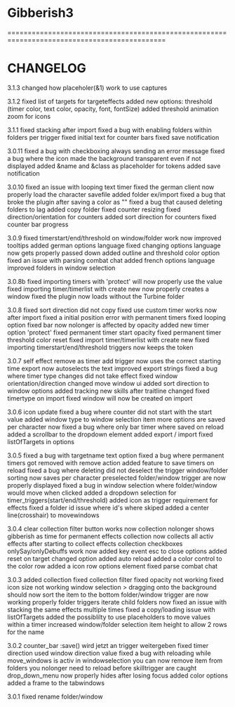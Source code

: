 # Gibberish3
 

=============================================================================================
# CHANGELOG

3.1.3
changed how placeholer(&1) work to use captures

3.1.2
fixed list of targets for targeteffects
added new options: threshold (timer color, text color, opacity, font, fontSize)
added threshold animation zoom for icons


3.1.1
fixed stacking after import
fixed a bug with enabling folders within folders per trigger
fixed initial text for counter bars
fixed save notification


3.0.11
fixed a bug with checkboxing always sending an error message
fixed a bug where the icon made the background transparent even if not displayed
added &name and &class as placeholder for tokens
added save notification


3.0.10
fixed an issue with looping text timer
fixed the german client now properly load the character savefile
added folder ex/import
fixed a bug that broke the plugin after saving a color as ""
fixed a bug that caused deleting folders to lag
added copy folder
fixed counter resizing
fixed direction/orientation for counters
added sort direction for counters
fixed counter bar progress


3.0.9
fixed timerstart/end/threshold on window/folder work now
improved tooltips
added german options language
fixed changing options language now gets properly passed down
added outline and threshold color option
fixed an issue with parsing combat chat
added french options language
improved folders in window selection


3.0.8b
fixed importing timers with 'protect' will now properly use the value
fixed importing timer/timerlist with create new now properly creates a window
fixed the plugin now loads without the Turbine folder


3.0.8
fixed sort direction did not copy
fixed use custom timer works now after import
fixed a initial position error with permanent timers
fixed looping option
fixed bar now nolonger is affected by opacity
added new timer option 'protect'
fixed permanent timer start opacity
fixed permanent timer threshold color reset
fixed import timer/timerlist with create new
fixed importing timerstart/end/threshold triggers now keeps the token


3.0.7
self effect remove as timer add trigger now uses the correct starting time
export now autoselects the text
improved export strings
fixed a bug where timer type changes did not take effect
fixed window orientation/direction
changed move window ui
added sort direction to window options
added tracking new skills after traitline changed
fixed timertype on import
fixed window will now be created on import


3.0.6
icon update
fixed a bug where counter did not start with the start value
added window type to window selection item
more options are saved per character now
fixed a bug where only bar timer where saved on reload
added a scrollbar to the dropdown element
added export / import
fixed listOfTargets in options


3.0.5
fixed a bug with targetname text option
fixed a bug where permanent timers got removed with remove action
added feature to save timers on reload
fixed a bug where deleting did not deselect the trigger
window/folder sorting now saves per character
preselected folder/window trigger are now properly displayed
fixed a bug in window selection where folder/window would move when clicked
added a dropdown selection for timer_triggers(start/end/threshold)
added icon as trigger requirement for effects
fixed a folder id issue where id's where skiped
added a center line(crosshair) to movewindows


3.0.4
clear collection filter button works now
collection nolonger shows gibberish as time for permanent effects
collection now collects all activ effects after starting to collect effects
collection checkboxes onlySay/onlyDebuffs work now
added key event esc to close options
added reset on target changed option
added auto reload
added a color control to the color row
added a icon row options element
fixed parse combat chat


3.0.3
added collection
fixed collection filter
fixed opacity not working
fixed icon size not working
window selection > dragging onto the background should now sort the item to the bottom
folder/window trigger are now working properly
folder triggers iterate child folders now
fixed an issue with stacking the same effects multiple times
fixed a copy/loading issue with listOfTargets
added the possiblilty to use placeholders to move values within a timer
increased window/folder selection item height to allow 2 rows for the name


3.0.2
counter_bar :save() wird jetzt an trigger weitergeben
fixed timer direction used window direction value
fixed a bug with reloading while move_windows is activ
in windowselection you can now remove item from folders
you nolonger need to reload before skilltrigger are caught
drop_down_menu now properly hides after losing focus
added color options
added a frame to the tabwindows


3.0.1
fixed rename folder/window